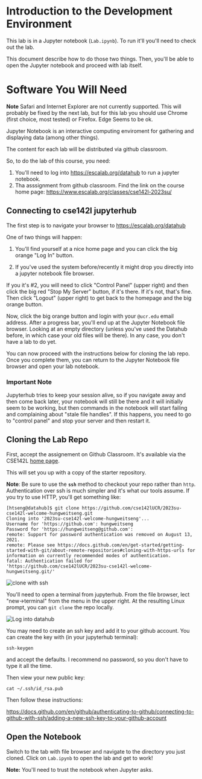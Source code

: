 # Introduction to the Development Environment


This lab is in a Jupyter notebook (`Lab.ipynb`).  To run it'll you'll need to
check out the lab.

This document describe how to do those two things.  Then, you'll be able to
open the Jupyter notebook and proceed with lab itself.

# Software You Will Need

**Note** Safari and Internet Explorer are not currently supported.  This will
probably be fixed by the next lab, but for this lab you should use Chrome
(first choice, most tested) or Firefox.  Edge Seems to be ok.

Jupyter Notebook is an interactive computing enviroment for gathering and
displaying data (among other things).

The content for each lab will be distributed via github classroom.

So, to do the lab of this course, you need:
1. You'll need to log into https://escalab.org/datahub to run a jupyter notebook. 
2. Tha asssignment from github classroom.  Find the link on the course 
home page: https://www.escalab.org/classes/cse142l-2023su/

## Connecting to cse142l jupyterhub 

The first step is to navigate your browser to 
https://escalab.org/datahub

One of two things will happen:

1. You'll find yourself at a nice home page and you can click the big orange "Log In" button. 

2. If you've used the system before/recently it might drop you directly into a jupyter notebook file browser.

If you it's #2, you will need to click "Control Panel" (upper right) and then
click the big red "Stop My Server" button, if it's there.  If it's not, that's
fine.  Then click "Logout" (upper right) to get back to the homepage and the
big orange button.

Now, click the big orange button and login with your `@ucr.edu` email address.
After a progress bar, you'll end up at the Jupyter Notebook file browser.
Looking at an empty directory (unless you've used the Datahub before, in which
case your old files will be there).  In any case, you don't have a lab to do
yet.

You can now proceed with the instructions below for cloning the lab repo.  Once
you complete them, you can return to the Jupyter Notebook file browser and open
your lab notebook.

### Important Note

Jupyterhub tries to keep your session alive, so if you navigate away and then come
back later, your notebook will still be there and it will initially seem to be
working, but then commands in the notebook will start failing and complaining
about "stale file handles". If this happens, you need to go to "control panel"
and stop your server and then restart it.

## Cloning the Lab Repo

First, accept the assignement on Github Classroom.  It's available via the
CSE142L [home page](https://www.escalab.org/classes/cse142L-2023su/).

This will set you up with a copy of the starter repository.

**Note**: Be sure to use the **`ssh`** method to checkout your repo rather than `http`.  Authentication over ssh is much simpler and it's what our tools assume.  If you try to use HTTP, you'll get something like:

```
[htseng@datahub]$ git clone https://github.com/cse142lUCR/2023su-cse142l-welcome-hungweitseng.git
Cloning into '2023su-cse142l-welcome-hungweitseng'...
Username for 'https://github.com': hungweitseng
Password for 'https://hungweitseng@github.com': 
remote: Support for password authentication was removed on August 13, 2021.
remote: Please see https://docs.github.com/en/get-started/getting-started-with-git/about-remote-repositories#cloning-with-https-urls for information on currently recommended modes of authentication.
fatal: Authentication failed for 'https://github.com/cse142lUCR/2023su-cse142l-welcome-hungweitseng.git/'
```
![clone with ssh](images/clone-with-ssh.png)


You'll need to open a terminal from jupyterhub.  From the file browser, lect "new->terminal" from the menu in the upper right.
At the resulting Linux prompt, you can `git clone` the repo locally.

![Log into datahub](images/open-terminal-short.gif)


You may need to create an ssh key and add it to your github account.  You can create the key with (in your jupyterhub terminal):

```
ssh-keygen
```

and accept the defaults.  I recommend no password, so you don't have to type it all the time.

Then view your new public key:

```
cat ~/.ssh/id_rsa.pub
```

Then follow these instructions:

https://docs.github.com/en/github/authenticating-to-github/connecting-to-github-with-ssh/adding-a-new-ssh-key-to-your-github-account


## Open the Notebook

Switch to the tab with file browser and navigate to the directory you just cloned.   Click on `Lab.ipynb` to open the lab and get to work!

**Note:** You'll need to trust the notebook when Jupyter asks.
